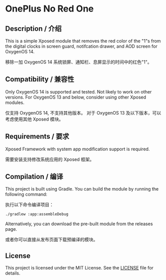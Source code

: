 # OnePlus No Red One

## Description / 介绍

This is a simple Xposed module that removes the red color of the "1"s from the digital clocks
in screen guard, notifcation drawer, and AOD screen for OxygenOS 14.

移除一加 OxygenOS 14 系统锁屏、通知栏、息屏显示的时间中的红色"1"。

## Compatibility / 兼容性

Only OxygenOS 14 is supported and tested. Not likely to work on other versions.
For OxygenOS 13 and below, consider using other Xposed modules.

仅支持 OxygenOS 14, 不支持其他版本。
对于 OxygenOS 13 及以下版本，可以考虑使用其他 Xposed 模块。

## Requirements / 要求

Xposed Framework with system app modification support is required.

需要安装支持修改系统应用的 Xposed 框架。

## Compilation / 编译

This project is built using Gradle. You can build the module by running the following command:

执行以下命令编译项目：

```bash
./gradlew :app:assembleDebug
```

Alternatively, you can download the pre-built module from the releases page.

或者你可以直接从发布页面下载预编译的模块。

## License

This project is licensed under the MIT License. See the [LICENSE](LICENSE) file for details.
